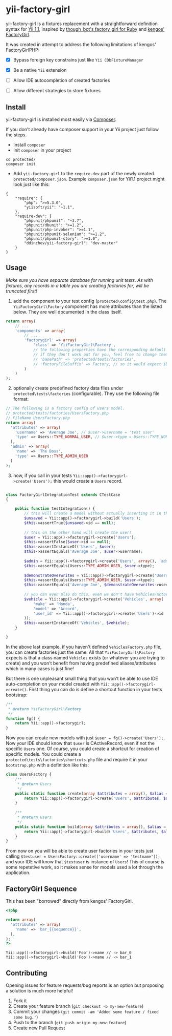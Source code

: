 # yii-factory-girl

yii-factory-girl is a fixtures replacement with a straightforward definition syntax for [Yii 1.1](https://github.com/yiisoft/yii), inspired by [though_bot's factory_girl for Ruby](https://raw.githubusercontent.com/thoughtbot/factory_girl) and [kengos' FactoryGirl](https://github.com/kengos/FactoryGirl).

It was created in attempt to address the following limitations of kengos' FactoryGirlPHP:
- [x] Bypass foreign key constrains just like `Yii CDbFixtureManager`
- [x] Be a native `Yii` extension
- [ ] Allow IDE autocompletion of created factories
- [ ] Allow different strategies to store fixtures


Install
--------

yii-factory-girl is installed most easily via [Composer](https://getcomposer.org/).

If you don't already have composer support in your Yii project just follow the steps.

* Install `composer`
* Init `composer` in your project 
```shell
cd protected/
composer init
```
* Add `yii-factory-girl` to the `require-dev` part of the newly created `protected/composer.json`. Example `composer.json` for Yii1.1 project might look just like this:
```
{
    "require": {
        "php": ">=5.3.0",
        "yiisoft/yii": "~1.1",
    },
    "require-dev": {
        "phpunit/phpunit": "~3.7",
        "phpunit/dbunit": ">=1.2",
        "phpunit/php-invoker": ">=1.1",
        "phpunit/phpunit-selenium": ">=1.2",
        "phpunit/phpunit-story": ">=1.0",
        "ddinchev/yii-factory-girl": "dev-master"
    }
}
```

Usage
------

*Make sure you have separate database for running unit tests. As with fixtures, any records in a table you are creating factories for, will be truncated first!*

1) add the component to your test config (`protected\config\test.php`). The `YiiFactoryGirl\Factory` component has more attributes than the listed below. They are well documented in the class itself.

```php
return array(
    // ...
    'components' => array(
        // ...
        'factorygirl' => array(
            'class' => 'YiiFactoryGirl\Factory',
            // the following properties have the corresponding default values,
            // if they don't work out for you, feel free to change them
            // 'basePath' => 'protected/tests/factories',
            // 'factoryFileSuffix' => Factory, // so it would expect $basePath/UsersFactory.php for Users class factory
        )
    )
);
``` 

2) optionally create predefined factory data files under `protected\tests\factories` (configurable). They use the following file format:

```php
// The following is a factory config of Users model.
// protected/tests/factories/UsersFactory.php
// FileName UsersFactory.php
return array(
  'attributes' => array(
    'username' => 'Average Joe', // $user->username = 'test user'
    'type' => Users::TYPE_NORMAL_USER, // $user->type = Users::TYPE_NORMAL_USER
  ),
  'admin' => array(
    'name' => 'The Boss',
    'type' => Users::TYPE_ADMIN_USER
  )
);
```

3) now, if you call in your tests `Yii::app()->factorygirl->create('Users');` this would create a `Users` record.

```php

class FactoryGirlIntegrationTest extends CTestCase
{

    public function testIntegration() {
        // this will create a model without actually inserting it in the db, so no primary key / id
        $unsaved = Yii::app()->factorygirl->build('Users');
        $this->assertTrue($unsaved->id == null);
    
        // this on the other hand will create the user!
        $user = Yii::app()->factorygirl->create('Users');
        $this->assertFalse($user->id == null);
        $this->assertInstanceOf('Users', $user);
        $this->assertEquals('Average Joe', $user->username);
        
        $admin = Yii::app()->factorygirl->create('Users', array(), 'admin');
        $this->assertEquals(Users::TYPE_ADMIN_USER, $user->type);
        
        $demonstrateOverwrites = Yii::app()->factorygirl->create('Users', array('type' => Users::TYPE_ADMIN_USER));
        $this->assertEquals(Users::TYPE_ADMIN_USER, $user->type);
        $this->assertEquals('Average Joe', $demonstrateOverwrites->username);
        
        // you can even also do this, even we don't have VehiclesFactory.php
        $vehicle = Yii::app()->factorygirl->create('Vehicles', array(
            'make' => 'Honda',
            'model' => 'Accord',
            'user_id' => Yii::app()->factorygirl->create('Users')->id
        ));
        $this->assertInstanceOf('Vehicles', $vehicle);
    }

}
```


In the above last example, if you haven't defined `VehiclesFactory.php` file, you can create factories just the same. All that `YiiFactoryGirl\Factory` expects is that a class named `Vehicles` exists (or whatever you are trying to create) and you won't benefit from having predefined aliases/attributes which in many cases is just fine!

But there is one unpleasant small thing that you won't be able to use IDE auto-completion on your model created with `Yii::app()->factorygirl->create()`. First thing you can do is define a shortcut function in your tests bootstrap:

```php
/**
 * @return YiiFactoryGirl\Factory
 */
function fg() {
    return Yii::app()->factorygirl;
}
```

Now you can create new models with just `$user = fg()->create('Users');`. Now your IDE should know that `$user` is CActiveRecord, even if not the specific `Users` one. Of course, you could create a shortcut for creation of specific models. You could create a `protected\tests\factories\shortcuts.php` file and require it in your `bootstrap.php` with a definition like this:

```php
class UsersFactory {
    /**
     * @return Users
     */
    public static function create(array $attributes = array(), $alias = null) {
        return Yii::app()->factorygirl->create('Users', $attributes, $alias); 
    }
    
    /**
     * @return Users
     */
    public static function build(array $attributes = array(), $alias = null) {
        return Yii::app()->factorygirl->build('Users', $attributes, $alias); 
    }
}
```

From now on you will be able to create user factories in your tests just calling `$testuser = UsersFactory::create(['username' => 'testname']);` and your IDE will know that `$testuser` is instance of `Users`! This of course is some repetetive work, so it makes sense for models used a lot through the application.

## FactoryGirl Sequence

This has been "borrowed" directly from kengos' FactoryGirl.

```php
<?php

return array(
  'attributes' => array(
    'name' => 'bar_{{sequence}}',
  ),
);
?>
```

```
Yii::app()->factorygirl->build('Foo')->name // -> bar_0
Yii::app()->factorygirl->build('Foo')->name // -> bar_1
```


## Contributing

Opening issues for feature requests/bug reports is an option but proposing a solution is much more helpful!

1. Fork it
2. Create your feature branch (`git checkout -b my-new-feature`)
3. Commit your changes (`git commit -am 'Added some feature / fixed some bug.'`)
4. Push to the branch (`git push origin my-new-feature`)
5. Create new Pull Request
